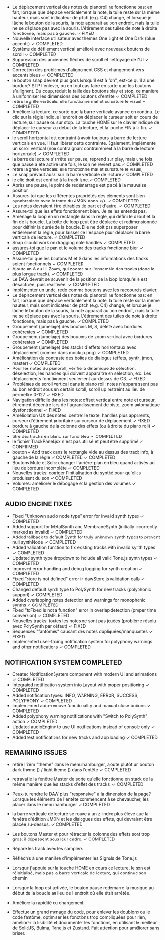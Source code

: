 - Le déplacement vertical des notes du pianoroll ne fonctionne pas: en fait, lorsque que déplace verticalement la note, la tuile reste sur la même hauteur, mais sont indicateur de pitch (e.g. C4) change, et lorsque je lâche le bouton de la souris, la note apparait au bon endroit, mais la tuile ne se déplace pas avec la souris. L'étirement des tuiles de note à droite fonctionne, mais pas à gauche. ✓ FIXED
- Nouvelle interface utilisateur avec themes One Light et One Dark (blue accents) ✓ COMPLETED
- Système de défilement vertical amélioré avec nouveaux boutons de scroll ✓ COMPLETED
- Suppression des anciennes flèches de scroll et nettoyage de l'UI ✓ COMPLETED
- Correction des problèmes d'alignement CSS et changement vers accents bleus ✓ COMPLETED
- le bouton snap devient plus gors lorsqu'il est à "on", est-ce qu'il a une bordure? STP l'enlever, ou en tout cas faire en sorte que les boutons s'allignent. Du coup, réduit la taille des boutons play et stop, de manière à uniformiser les dimensions des boutons d'entête ✓ COMPLETED
- retire la grille verticale: elle fonctionne mal et sursature le visuel ✓ COMPLETED
- Améliore la lecture, de sorte que la barre verticale avance en continu. Le clic sur la règle indique l'endroit ou déplacer le curseur soit en cours de lecture, sur pause ou sur stop. La touche HOME sur le clavier indique de déplacer le curseur au début de la lecture, et la touche FIN à la fin. ✓ COMPLETED
- le scroll horizontal est contraint à avoir toujours la barre de lecture verticale en vue. Il faut libérer cette contrainte. Également, implémente un scroll vertical (non contraignant contrairement à la barre de lecture horizontale).✓ COMPLETED
- la barre de lecture s'arrête sur pause, reprend sur play, mais une fois que pause a été activé une fois, le son ne revient pas.✓ COMPLETED
- retire la grille verticale: elle fonctionne mal et sursature le visuel,
- Le snap prévaut aussi sur la barre verticale de lecture✓ COMPLETED
- le clic droit est confiné à la track lane.✓ COMPLETED
- Après une pause, le point de redémarrage est placé à la mauvaise position.
- Assures-toi que les différentes propriétés des éléments sont bien synchronisés avec le texte du JMON dans </> ✓ COMPLETED
- Les notes devraient être étirables de part et d'autre. ✓ COMPLETED
- Assure-toi que les effets fonctionnent bien. Je ne les entends pas.
- Aménage la loop en un rectangle dans la règle, qui défini le début et la fin de la boucle. La boîte de loop peut être déplacée et redimensionnée pour définir la durée de la boucle. Elle ne doit pas superposer entièrement la règle, pour laisser de l'espace pour déplacer la barre verticale de lecture. ✓ COMPLETED
- Snap should work on dragging note handles ✓ COMPLETED
- assures-toi que le pan et le volume des tracks fonctionne bien ✓ COMPLETED
- Assure-toi que les boutons M et S dans les informations des tracks soient fonctionnels ✓ COMPLETED
- Ajoute un A au H-Zoom, qui zoome sur l'ensemble des tracks (donc la plus longue track). ✓ COMPLETED
- Le DAW devrait se souvenir de la position de la loop lorsqu'elle est désactivée, puis réactivée. ✓ COMPLETED
- Implémenter un undo, redo comme boutons avec les raccourcis clavier.
- Le déplacement vertical des notes du pianoroll ne fonctionne pas: en fait, lorsque que déplace verticalement la note, la tuile reste sur la même hauteur, mais sont indicateur de pitch (e.g. C4) change, et lorsque je lâche le bouton de la souris, la note apparait au bon endroit, mais la tuile ne se déplace pas avec la souris. L'étirement des tuiles de note à droite fonctionne, mais pas à gauche. ✓ COMPLETED
- Groupement (jumelage) des boutons M, S, delete avec bordures cohérentes ✓ COMPLETED
- Groupement (jumelage) des boutons de zoom vertical avec bordures cohérentes ✓ COMPLETED
- Groupement (jumelage) des stacks d'effets horizontaux avec déplacement (comme dans mockup.png) ✓ COMPLETED
- Amélioration du contraste des boîtes de dialogue (effets, synth, jmon, master) ✓ COMPLETED
- Pour les notes du pianoroll, vérifie la dinamique de sélection, déselection, les handles qui doivent apparaître en sélection, etc. Les déplacements fonctionnent seulement au-dessus de C3. ✓ FIXED
- Problèmes de scroll vertical dans le piano roll: notes n'apparaissent pas au bon endroit sous un certain scroll, scroll up restreint au lieu de permettre 0-127 ✓ FIXED
- Navigation difficile dans les notes: offset vertical entre note et curseur, étirement décentré lors de l'agrandissement de piste, zoom automatique dysfonctionnel ✓ FIXED
- Amélioration UX des notes: centrer le texte, handles plus apparents, curseur d'étirement prioritaire sur curseur de déplacement ✓ FIXED
- bordure à gauche de la colonne des effets (ou à droite du piano roll) ✓ COMPLETED
- titre des tracks en blanc sur fond bleu ✓ COMPLETED
- le fichier TrackPanel.jsx n'est pas utilisé et peut être supprimé ✓ CONFIRMED
- bouton + Add track dans le rectangle vide au dessus des track info, à gauche de la règle ✓ COMPLETED ✓ COMPLETED
- Boutons Mute et Solo: changer l'arrière-plan en bleu quand activés au lieu de bordure incomplète ✓ COMPLETED
- Nouvelles tracks: corriger l'initialisation du synthé pour qu'elles produisent du son ✓ COMPLETED
- Volumes: améliorer le débogage et la gestion des volumes ✓ COMPLETED

## AUDIO ENGINE FIXES
- Fixed "Unknown audio node type" error for invalid synth types ✓ COMPLETED
- Added support for MetalSynth and MembraneSynth (initially incorrectly marked as invalid) ✓ COMPLETED
- Added fallback to default Synth for truly unknown synth types to prevent null synthNode ✓ COMPLETED
- Added validation function to fix existing tracks with invalid synth types ✓ COMPLETED
- Updated synth type dropdown to include all valid Tone.js synth types ✓ COMPLETED
- Improved error handling and debug logging for synth creation ✓ COMPLETED
- Fixed "store is not defined" error in dawStore.js validation calls ✓ COMPLETED
- Changed default synth type to PolySynth for new tracks (polyphonic support) ✓ COMPLETED
- Added overlapping notes detection and warnings for monophonic synths ✓ COMPLETED
- Fixed "toFixed is not a function" error in overlap detection (proper time conversion) ✓ COMPLETED
- Nouvelles tracks: toutes les notes ne sont pas jouées (problème résolu avec PolySynth par défaut) ✓ FIXED
- Sequences "fantômes" causant des notes dupliquées/manquantes ✓ FIXED
- Implemented user-facing notification system for polyphony warnings and other notifications ✓ COMPLETED

## NOTIFICATION SYSTEM COMPLETED
- Created NotificationSystem component with modern UI and animations ✓ COMPLETED
- Integrated notification system into Layout with proper positioning ✓ COMPLETED
- Added notification types: INFO, WARNING, ERROR, SUCCESS, POLYPHONY ✓ COMPLETED
- Implemented auto-remove functionality and manual close buttons ✓ COMPLETED
- Added polyphony warning notifications with "Switch to PolySynth" action ✓ COMPLETED
- Updated audioEngine to use UI notifications instead of console only ✓ COMPLETED
- Added test notifications for new tracks and app loading ✓ COMPLETED

## REMAINING ISSUES
- retire l'item "theme" dans le menu hamburger, ajoute plutôt un bouton dark theme (<i class="fa-solid fa-moon"></i>) / light theme (<i class="fa-solid fa-sun"></i>) dans l'entête ✓ COMPLETED
- retravaille la fenêtre Master de sorte qu'elle fonctionne en stack de la même manière que les stacks d'effet des tracks. ✓ COMPLETED
- Peux-tu rendre le DAW plus "responsive" à la dimension de la page? Lorsque les éléments de l'entête commencent à se chevaucher, les placer dans le menu hamburger ✓ COMPLETED
- la barre verticale de lecture se rouve à un z-index plus élevé que la fenêtre d'édition JMON et les dialogues des effets, qui devraient être placée au-dessus. ✓ COMPLETED
- Les boutons Master et pour rétracter la colonne des effets sont trop gros: il dépassent sous leur cadre. ✓ COMPLETED

- Répare les track avec les samplers
- Réfléchis à une manière d'implémenter les Signals de Tone.js


- Lorsque j'appuie sur la touche HOME en cours de lecture, le son est réinitialisé, mais pas la barre verticale de lecture, qui continue son chemin.
- Lorsque la loop est activée, le bouton pause redémarre la musique au début de la boucle au lieu de l'endroit où elle était arrêtée.
- Améliore la rapidité du chargement.
- Effectue un grand ménage du code, pour enlever les doublons ou le code fantôme, optimiser les fonctions trop compliquées pour rien, améliorer la lisibilité et documenter les fonctions, en utilisant le meilleur de SolidJS, Bulma, Tone.js et Zustand. Fait attention pour améliorer sans briser.

